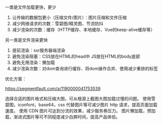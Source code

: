 一类是文件加载更快，更少
1. 让传输的数据包更小（压缩文件/图片）：图片压缩和文件压缩
2. 减少网络请求的次数：雪碧图/精灵图、节流防抖
3. 减少渲染的次数：缓存（HTTP缓存、本地缓存、Vue的keep-alive缓存等）

另一类是文件渲染更快
1. 提前渲染：ssr服务器端渲染
2. 避免渲染阻塞：CSS放在HTML的head中 JS放在HTML的body底部
3. 避免无用渲染：懒加载
4. 减少渲染次数：对dom查询进行缓存、将dom操作合并、使用减少重排的标签

优化方案：

https://segmentfault.com/a/1190000041753539

选择合适的图片格式和压缩大图，可从根源上截图大图加载过慢的问题。
使用雪碧图，iconfont，base64，css 代替图片等可减少图片 http 请求，提高页面加载速度。
使用 CDN 图片可达到分流的效果，减少服务券压力。
图片懒加载，预加载，渐进式图片等可不同程度减少白屏时间，提高产品体验。